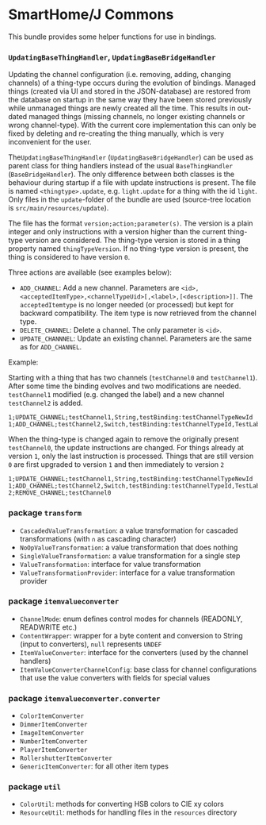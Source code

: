 # SmartHome/J Commons

This bundle provides some helper functions for use in bindings.

### `UpdatingBaseThingHandler`, `UpdatingBaseBridgeHandler`

Updating the channel configuration (i.e. removing, adding, changing channels) of a thing-type occurs during the evolution of bindings.
Managed things (created via UI and stored in the JSON-database) are restored from the database on startup in the same way they have been stored previously while unmanaged things are newly created all the time.
This results in out-dated managed things (missing channels, no longer existing channels or wrong channel-type).
With the current core implementation this can only be fixed by deleting and re-creating the thing manually, which is very inconvenient for the user.

The`UpdatingBaseThingHandler` (`UpdatingBaseBridgeHandler`) can be used as parent class for thing handlers instead of the usual `BaseThingHandler` (`BaseBridgeHandler`).
The only difference between both classes is the behaviour during startup if a file with update instructions is present.
The file is named `<thingtype>.update`, e.g. `light.update` for a thing with the id `light`.
Only files in the `update`-folder of the bundle are used (source-tree location is `src/main/resources/update`).

The file has the format `version;action;parameter(s)`.
The version is a plain integer and only instructions with a version higher than the current thing-type version are considered.
The thing-type version is stored in a thing property named `thingTypeVersion`.
If no thing-type version is present, the thing is considered to have version `0`.

Three actions are available (see examples below):

- `ADD_CHANNEL`: Add a new channel. Parameters are `<id>,<acceptedItemType>,<channelTypeUid>[,<label>,[<description>]]`. The `acceptedItemtype` is no longer needed (or processed) but kept for backward compatibility. The item type is now retrieved from the channel type.  
- `DELETE_CHANNEL`: Delete a channel. The only parameter is `<id>`.
- `UPDATE_CHANNNEL`: Update an existing channel. Parameters are the same as for `ADD_CHANNEL`.

Example:

Starting with a thing that has two channels (`testChannel0` and `testChannel1`).
After some time the binding evolves and two modifications are needed.
`testChannel1` modified (e.g. changed the label) and a new channel `testChannel2` is added.

```
1;UPDATE_CHANNEL;testChannel1,String,testBinding:testChannelTypeNewId
1;ADD_CHANNEL;testChannel2,Switch,testBinding:testChannelTypeId,TestLabel
```

When the thing-type is changed again to remove the originally present `testChannel0`, the update instructions are changed.
For things already at version `1`, only the last instruction is processed.
Things that are still version `0` are first upgraded to version `1` and then immediately to version `2`

```
1;UPDATE_CHANNEL;testChannel1,String,testBinding:testChannelTypeNewId
1;ADD_CHANNEL;testChannel2,Switch,testBinding:testChannelTypeId,TestLabel
2;REMOVE_CHANNEL;testChannel0
```

### package `transform`

- `CascadedValueTransformation`: a value transformation for cascaded transformations (with `∩` as cascading character)
- `NoOpValueTransformation`: a value transformation that does nothing
- `SingleValueTransformation`: a value transformation for a single step
- `ValueTransformation`: interface for value transformation
- `ValueTransformationProvider`: interface for a value transformation provider

### package `itemvalueconverter`

- `ChannelMode`: enum defines control modes for channels (READONLY, READWRITE etc.)
- `ContentWrapper`: wrapper for a byte content and conversion to String (input to converters), `null` represents `UNDEF`
- `ItemValueConverter`: interface for the converters (used by the channel handlers)
- `ItemValueConverterChannelConfig`: base class for channel configurations that use the value converters with fields for special values

### package `itemvalueconverter.converter`

- `ColorItemConverter`
- `DimmerItemConverter`
- `ImageItemConverter`
- `NumberItemConverter`
- `PlayerItemConverter`
- `RollershutterItemConverter`
- `GenericItemConverter`: for all other item types

### package `util`

- `ColorUtil`: methods for converting HSB colors to CIE xy colors
- `ResourceUtil`: methods for handling files in the `resources` directory
